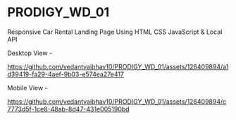 # PRODIGY_WD_01
Responsive Car Rental Landing Page Using HTML CSS JavaScript &amp; Local API



Desktop View -

https://github.com/vedantvaibhav10/PRODIGY_WD_01/assets/126409894/a1d39419-fa29-4aef-9b03-e574ea27e417

Mobile View -

https://github.com/vedantvaibhav10/PRODIGY_WD_01/assets/126409894/c7773d5f-1ce8-48ab-8d47-431e005190bd

